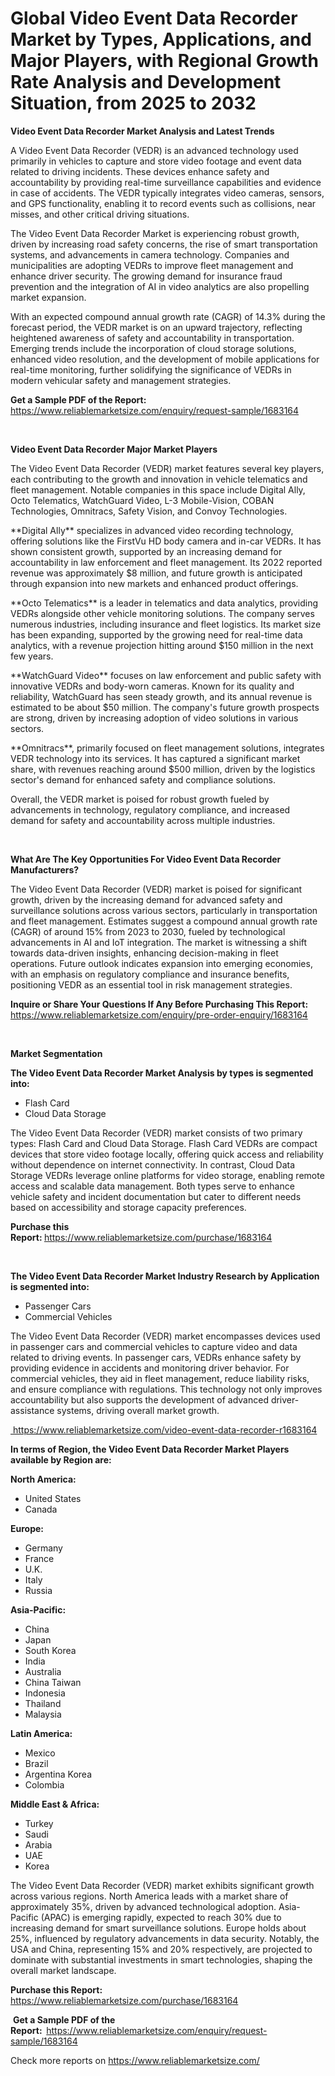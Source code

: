 <p><h1>Global Video Event Data Recorder Market by Types, Applications, and Major Players, with Regional Growth Rate Analysis and Development Situation, from 2025 to 2032</h1></p><p><strong>Video Event Data Recorder Market Analysis and Latest Trends</strong></p>
<p><p>A Video Event Data Recorder (VEDR) is an advanced technology used primarily in vehicles to capture and store video footage and event data related to driving incidents. These devices enhance safety and accountability by providing real-time surveillance capabilities and evidence in case of accidents. The VEDR typically integrates video cameras, sensors, and GPS functionality, enabling it to record events such as collisions, near misses, and other critical driving situations.</p><p>The Video Event Data Recorder Market is experiencing robust growth, driven by increasing road safety concerns, the rise of smart transportation systems, and advancements in camera technology. Companies and municipalities are adopting VEDRs to improve fleet management and enhance driver security. The growing demand for insurance fraud prevention and the integration of AI in video analytics are also propelling market expansion. </p><p>With an expected compound annual growth rate (CAGR) of 14.3% during the forecast period, the VEDR market is on an upward trajectory, reflecting heightened awareness of safety and accountability in transportation. Emerging trends include the incorporation of cloud storage solutions, enhanced video resolution, and the development of mobile applications for real-time monitoring, further solidifying the significance of VEDRs in modern vehicular safety and management strategies.</p></p>
<p><strong>Get a Sample PDF of the Report:&nbsp;</strong> <a href="https://www.reliablemarketsize.com/enquiry/request-sample/1683164?utm_campaign=2747&utm_medium=2&utm_source=Github&utm_content=ia&utm_term=30032025&utm_id=video-event-data-recorder">https://www.reliablemarketsize.com/enquiry/request-sample/1683164</a></p>
<p>&nbsp;</p>
<p><strong>Video Event Data Recorder Major Market Players</strong></p>
<p><p>The Video Event Data Recorder (VEDR) market features several key players, each contributing to the growth and innovation in vehicle telematics and fleet management. Notable companies in this space include Digital Ally, Octo Telematics, WatchGuard Video, L-3 Mobile-Vision, COBAN Technologies, Omnitracs, Safety Vision, and Convoy Technologies.</p><p>**Digital Ally** specializes in advanced video recording technology, offering solutions like the FirstVu HD body camera and in-car VEDRs. It has shown consistent growth, supported by an increasing demand for accountability in law enforcement and fleet management. Its 2022 reported revenue was approximately $8 million, and future growth is anticipated through expansion into new markets and enhanced product offerings.</p><p>**Octo Telematics** is a leader in telematics and data analytics, providing VEDRs alongside other vehicle monitoring solutions. The company serves numerous industries, including insurance and fleet logistics. Its market size has been expanding, supported by the growing need for real-time data analytics, with a revenue projection hitting around $150 million in the next few years.</p><p>**WatchGuard Video** focuses on law enforcement and public safety with innovative VEDRs and body-worn cameras. Known for its quality and reliability, WatchGuard has seen steady growth, and its annual revenue is estimated to be about $50 million. The company's future growth prospects are strong, driven by increasing adoption of video solutions in various sectors.</p><p>**Omnitracs**, primarily focused on fleet management solutions, integrates VEDR technology into its services. It has captured a significant market share, with revenues reaching around $500 million, driven by the logistics sector's demand for enhanced safety and compliance solutions.</p><p>Overall, the VEDR market is poised for robust growth fueled by advancements in technology, regulatory compliance, and increased demand for safety and accountability across multiple industries.</p></p>
<p>&nbsp;</p>
<p><strong>What Are The Key Opportunities For Video Event Data Recorder Manufacturers?</strong></p>
<p><p>The Video Event Data Recorder (VEDR) market is poised for significant growth, driven by the increasing demand for advanced safety and surveillance solutions across various sectors, particularly in transportation and fleet management. Estimates suggest a compound annual growth rate (CAGR) of around 15% from 2023 to 2030, fueled by technological advancements in AI and IoT integration. The market is witnessing a shift towards data-driven insights, enhancing decision-making in fleet operations. Future outlook indicates expansion into emerging economies, with an emphasis on regulatory compliance and insurance benefits, positioning VEDR as an essential tool in risk management strategies.</p></p>
<p><strong>Inquire or Share Your Questions If Any Before Purchasing This Report:</strong> <a href="https://www.reliablemarketsize.com/enquiry/pre-order-enquiry/1683164?utm_campaign=2747&utm_medium=2&utm_source=Github&utm_content=ia&utm_term=30032025&utm_id=video-event-data-recorder">https://www.reliablemarketsize.com/enquiry/pre-order-enquiry/1683164</a></p>
<p>&nbsp;</p>
<p><strong>Market Segmentation</strong></p>
<p><strong>The Video Event Data Recorder Market Analysis by types is segmented into:</strong></p>
<p><ul><li>Flash Card</li><li>Cloud Data Storage</li></ul></p>
<p><p>The Video Event Data Recorder (VEDR) market consists of two primary types: Flash Card and Cloud Data Storage. Flash Card VEDRs are compact devices that store video footage locally, offering quick access and reliability without dependence on internet connectivity. In contrast, Cloud Data Storage VEDRs leverage online platforms for video storage, enabling remote access and scalable data management. Both types serve to enhance vehicle safety and incident documentation but cater to different needs based on accessibility and storage capacity preferences.</p></p>
<p><strong>Purchase this Report:&nbsp;</strong><a href="https://www.reliablemarketsize.com/purchase/1683164?utm_campaign=2747&utm_medium=2&utm_source=Github&utm_content=ia&utm_term=30032025&utm_id=video-event-data-recorder">https://www.reliablemarketsize.com/purchase/1683164</a></p>
<p>&nbsp;</p>
<p><strong>The Video Event Data Recorder Market Industry Research by Application is segmented into:</strong></p>
<p><ul><li>Passenger Cars</li><li>Commercial Vehicles</li></ul></p>
<p><p>The Video Event Data Recorder (VEDR) market encompasses devices used in passenger cars and commercial vehicles to capture video and data related to driving events. In passenger cars, VEDRs enhance safety by providing evidence in accidents and monitoring driver behavior. For commercial vehicles, they aid in fleet management, reduce liability risks, and ensure compliance with regulations. This technology not only improves accountability but also supports the development of advanced driver-assistance systems, driving overall market growth.</p></p>
<p><a href="https://www.reliablemarketsize.com/video-event-data-recorder-r1683164?utm_campaign=2747&utm_medium=2&utm_source=Github&utm_content=ia&utm_term=30032025&utm_id=video-event-data-recorder">&nbsp;https://www.reliablemarketsize.com/video-event-data-recorder-r1683164</a></p>
<p><strong>In terms of Region, the Video Event Data Recorder Market Players available by Region are:</strong></p>
<p>
    <p> <strong> North America: </strong>
        <ul>
            <li>United States</li>
            <li>Canada</li>
        </ul>
        </p> 
    <p> <strong> Europe: </strong>
        <ul>
            <li>Germany</li>
            <li>France</li>
            <li>U.K.</li>
            <li>Italy</li>
            <li>Russia</li>
        </ul>
        </p> 
    <p> <strong> Asia-Pacific: </strong>
        <ul>
            <li>China</li>
            <li>Japan</li>
            <li>South Korea</li>
            <li>India</li>
            <li>Australia</li>
            <li>China Taiwan</li>
            <li>Indonesia</li>
            <li>Thailand</li>
            <li>Malaysia</li>
        </ul>
        </p> 
    <p> <strong> Latin America: </strong>
        <ul>
            <li>Mexico</li>
            <li>Brazil</li>
            <li>Argentina Korea</li>
            <li>Colombia</li>
        </ul>
        </p> 
    <p> <strong> Middle East & Africa: </strong>
        <ul>
            <li>Turkey</li>
            <li>Saudi</li>
            <li>Arabia</li>
            <li>UAE</li>
            <li>Korea</li>
        </ul>
    </p>
    </p>
<p><p>The Video Event Data Recorder (VEDR) market exhibits significant growth across various regions. North America leads with a market share of approximately 35%, driven by advanced technological adoption. Asia-Pacific (APAC) is emerging rapidly, expected to reach 30% due to increasing demand for smart surveillance solutions. Europe holds about 25%, influenced by regulatory advancements in data security. Notably, the USA and China, representing 15% and 20% respectively, are projected to dominate with substantial investments in smart technologies, shaping the overall market landscape.</p></p>
<p><strong>Purchase this Report: </strong><a href="https://www.reliablemarketsize.com/purchase/1683164?utm_campaign=2747&utm_medium=2&utm_source=Github&utm_content=ia&utm_term=30032025&utm_id=video-event-data-recorder">https://www.reliablemarketsize.com/purchase/1683164</a></p>
<p>&nbsp;<strong>Get a Sample PDF of the Report:&nbsp;&nbsp;</strong><a href="https://www.reliablemarketsize.com/enquiry/request-sample/1683164?utm_campaign=2747&utm_medium=2&utm_source=Github&utm_content=ia&utm_term=30032025&utm_id=video-event-data-recorder">https://www.reliablemarketsize.com/enquiry/request-sample/1683164</a></p>
<p><strong></strong></p>
<p>Check more reports on <a href="https://www.reliablemarketsize.com/?utm_campaign=2747&utm_medium=2&utm_source=Github&utm_content=ia&utm_term=30032025&utm_id=video-event-data-recorder">https://www.reliablemarketsize.com/</a></p>